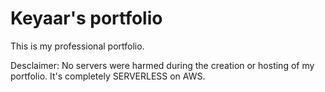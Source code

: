 # Keyaar's portfolio

This is my professional portfolio.

Desclaimer: No servers were harmed during the creation or hosting of my portfolio.
It's completely SERVERLESS on AWS.
